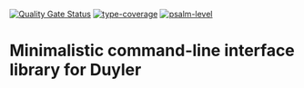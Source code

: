 [![Quality Gate Status](https://sonarcloud.io/api/project_badges/measure?project=duyler_console&metric=alert_status)](https://sonarcloud.io/summary/new_code?id=duyler_console)
[![type-coverage](https://shepherd.dev/github/duyler/console/coverage.svg)](https://shepherd.dev/github/duyler/event-bus)
[![psalm-level](https://shepherd.dev/github/duyler/console/level.svg)](https://shepherd.dev/github/duyler/event-bus)

# Minimalistic command-line interface library for Duyler
